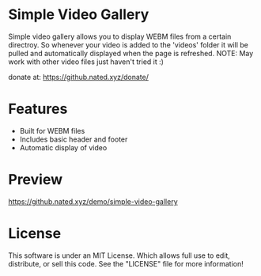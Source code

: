 Simple Video Gallery
====================================

Simple video gallery allows you to display WEBM files from a certain directroy.
So whenever your video is added to the 'videos' folder it will be pulled
and automatically displayed when the page is refreshed. 
NOTE: May work with other video files just haven't tried it :)

donate at: https://github.nated.xyz/donate/

Features
===============
* Built for WEBM files
* Includes basic header and footer
* Automatic display of video

Preview
========
https://github.nated.xyz/demo/simple-video-gallery

License
==========
This software is under an MIT License. Which allows full use to edit, distribute, or sell this code. See the "LICENSE" file for more information!
